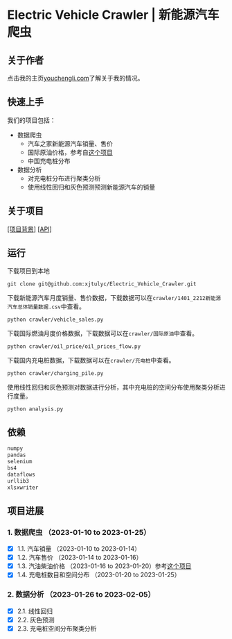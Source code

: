 # Electric Vehicle Crawler | 新能源汽车爬虫

## 关于作者

点击我的主页[youchengli.com](https://youchengli.com)了解关于我的情况。

## 快速上手

我们的项目包括：
- 数据爬虫
  - 汽车之家新能源汽车销量、售价
  - 国际原油价格，参考自[这个项目](https://github.com/datasets/oil-pr)
  - 中国充电桩分布
- 数据分析
  - 对充电桩分布进行聚类分析
  - 使用线性回归和灰色预测预测新能源汽车的销量

## 关于项目

[[项目背景]](https://github.com/xjtulyc/Electric_Vehicle_Crawler/blob/main/docs/background.md)
[[API]](https://github.com/xjtulyc/Electric_Vehicle_Crawler/blob/main/docs/api.md)

## 运行

下载项目到本地

```
git clone git@github.com:xjtulyc/Electric_Vehicle_Crawler.git
```

下载新能源汽车月度销量、售价数据，下载数据可以在``crawler/1401_2212新能源汽车总体销量数据.csv``中查看。

```shell
python crawler/vehicle_sales.py
```

下载国际燃油月度价格数据，下载数据可以在``crawler/国际原油``中查看。

```shell
python crawler/oil_price/oil_prices_flow.py
```

下载国内充电桩数据，下载数据可以在``crawler/充电桩``中查看。

```shell
python crawler/charging_pile.py
```

使用线性回归和灰色预测对数据进行分析，其中充电桩的空间分布使用聚类分析进行度量。

```shell
python analysis.py
```
## 依赖

```requirements.txt
numpy
pandas
selenium
bs4
dataflows
urllib3
xlsxwriter
```

## 项目进展

### 1. 数据爬虫 （2023-01-10 to 2023-01-25）

- [x] 1.1. 汽车销量 （2023-01-10 to 2023-01-14）
- [x] 1.2. 汽车售价 （2023-01-14 to 2023-01-16）
- [x] 1.3. 汽油柴油价格 （2023-01-16 to 2023-01-20）参考[这个项目](https://github.com/datasets/oil-prices)
- [x] 1.4. 充电桩数目和空间分布 （2023-01-20 to 2023-01-25）

### 2. 数据分析 （2023-01-26 to 2023-02-05）

- [x] 2.1. 线性回归
- [x] 2.2. 灰色预测
- [x] 2.3. 充电桩空间分布聚类分析
